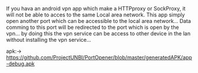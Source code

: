If you hava an android vpn app which make a HTTPproxy or SockProxy, it will not be able to acces to the same Local area network. This app simply open another  port which can be accessible to the local area network... Data comming to this port will be redirected to the port which is open by the vpn... by doing this the vpn service can be access to other device in the lan without installing the vpn service...

apk:-> https://github.com/ProjectUNBI/PortOpener/blob/master/generatedAPK/app-debug.apk

